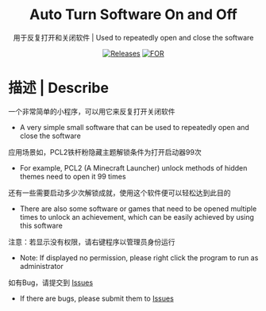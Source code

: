 <div align="center">
  
# Auto Turn Software On and Off

用于反复打开和关闭软件  |  Used to repeatedly open and close the software

[![Releases](https://img.shields.io/badge/RELEASES-V1.1--WINDOWS-orange?style=for-the-badge)](https://github.com/Loyal-Wind/auto-turn-software-on-and-off/releases/)
[![FOR](https://img.shields.io/badge/FOR-WINDOWS-success?style=for-the-badge)](https://github.com/Loyal-Wind/auto-turn-software-on-and-off/releases/)

</div>
  
# 描述 | Describe

一个非常简单的小程序，可以用它来反复打开关闭软件

- A very simple small software that can be used to repeatedly open and close the software

应用场景如，PCL2铁杆粉隐藏主题解锁条件为打开启动器99次

- For example, PCL2 (A Minecraft Launcher) unlock methods of hidden themes need to open it 99 times

还有一些需要启动多少次解锁成就，使用这个软件便可以轻松达到此目的

- There are also some software or games that need to be opened multiple times to unlock an achievement, which can be easily achieved by using this software

注意：若显示没有权限，请右键程序以管理员身份运行

- Note: If displayed no permission, please right click the program to run as administrator

如有Bug，请提交到 <a href="https://github.com/Loyal-Wind/auto-turn-software-on-and-off/issues">Issues</a>

- If there are bugs, please submit them to <a href="https://github.com/Loyal-Wind/auto-turn-software-on-and-off/issues">Issues</a>
